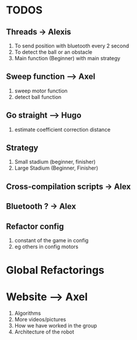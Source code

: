 # TODOS
## Threads -> Alexis
1. To send position with bluetooth every 2 second
2. To detect the ball or an obstacle
3. Main function (Beginner) with main strategy

## Sweep function --> Axel
1. sweep motor function
2. detect ball function

## Go straight --> Hugo
1. estimate coefficient correction distance

## Strategy
1. Small stadium (beginner, finisher)
2. Large Stadium (Beginner, Finisher)

## Cross-compilation scripts ->  Alex

## Bluetooth ? ->  Alex

## Refactor config 
1. constant of the game in config
2. eg others in config motors

# Global Refactorings

# Website --> Axel
1. Algorithms
2. More videos/pictures
3. How we have worked in the group
4. Architecture of the robot
